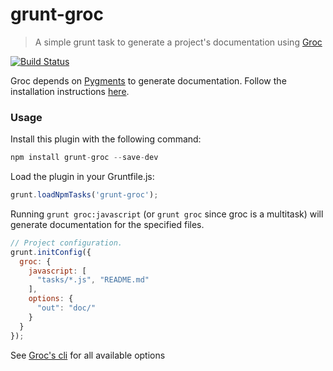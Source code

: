 grunt-groc
================

> A simple grunt task to generate a project's documentation using [Groc](http://nevir.github.com/groc/)

[![Build Status](https://travis-ci.org/jdcataldo/grunt-groc.png?branch=master)](https://travis-ci.org/jdcataldo/grunt-groc)

Groc depends on [Pygments](http://pygments.org/) to generate documentation. Follow the installation instructions [here](http://pygments.org/download/).


### Usage
Install this plugin with the following command:

```js
npm install grunt-groc --save-dev
```

Load the plugin in your Gruntfile.js:

```js
grunt.loadNpmTasks('grunt-groc');
```

Running `grunt groc:javascript` (or `grunt groc` since groc is a multitask) will generate documentation for the specified files.

```js
// Project configuration.
grunt.initConfig({
  groc: {
    javascript: [
      "tasks/*.js", "README.md"
    ],
    options: {
      "out": "doc/"
    }
  }
});
```

See [Groc's cli](http://nevir.github.com/groc/cli.html) for all available options
